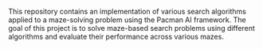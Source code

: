 This repository contains an implementation of various search algorithms applied to a maze-solving problem using the Pacman AI framework. The goal of this project is to solve maze-based search problems using different algorithms and evaluate their performance across various mazes.
